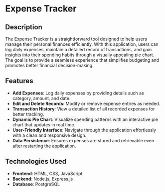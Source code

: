 # Expense Tracker
## Description  
The Expense Tracker is a straightforward tool designed to help users manage their personal finances efficiently. With this application, users can log daily expenses, maintain a detailed record of transactions, and gain insights into their spending habits through a visually appealing pie chart. The goal is to provide a seamless experience that simplifies budgeting and promotes better financial decision-making.
## Features  
- **Add Expenses**: Log daily expenses by providing details such as category, amount, and date.  
- **Edit and Delete Records**: Modify or remove expense entries as needed.  
- **Transaction History**: View a detailed list of all recorded expenses for better tracking.  
- **Dynamic Pie Chart**: Visualize spending patterns with an interactive pie chart that updates in real time.  
- **User-Friendly Interface**: Navigate through the application effortlessly with a clean and responsive design.  
- **Data Persistence**: Ensures expenses are stored and retrievable even after restarting the application.

## Technologies Used  
- **Frontend**: HTML, CSS, JavaScript  
- **Backend**: Node.js, Express.js  
- **Database**: PostgreSQL
